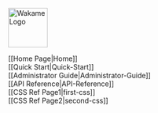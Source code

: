 <span class="float-right"><img src="/axsh/wakame-vdc/wiki/images/wakame-logo.png" alt="Wakame Logo" width="80" height="80"></span>
  
[[Home Page|Home]]  
[[Quick Start|Quick-Start]]  
[[Administrator Guide|Administrator-Guide]]  
[[API Reference|API-Reference]]  
[[CSS Ref Page1|first-css]]  
[[CSS Ref Page2|second-css]]  

